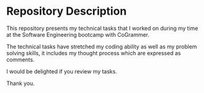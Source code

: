 
# Repository Description

This repository presents my technical tasks that I worked on
during my time at the Software Engineering bootcamp with CoGrammer.

The technical tasks have stretched my coding ability as well as my problem solving skills, it includes 
my thought process which are expressed as comments. 

I would be delighted if you review my tasks.

Thank you. 



